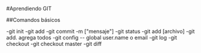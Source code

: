 #Aprendiendo GIT

##Comandos básicos

-git init
-git add
-git commit -m ["mensaje"]
-git status
-git add [archivo]
-git add. agrega todos 
-git config -- global user.name o email
-git log
-git checkout <hash>
-git checkout master
-git diff